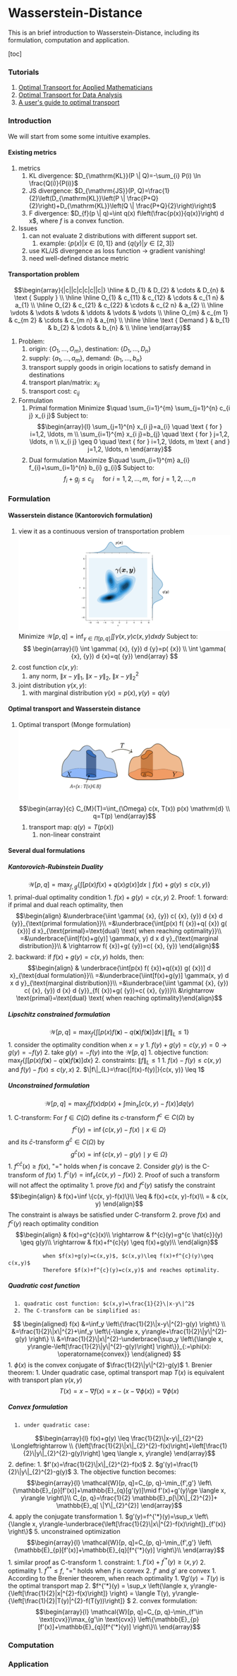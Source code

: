 # Wasserstein-Distance

This is an brief introduction to Wasserstein-Distance, including its formulation, computation and application.

[toc]


### Tutorials
1. [Optimal Transport for Applied Mathematicians](http://math.univ-lyon1.fr/~santambrogio/OTAM-cvgmt.pdf)
2. [Optimal Transport for Data Analysis](https://www.uni-muenster.de/AMM/num/Vorlesungen/OptTransp_SS17/ss2017_OTDataAnalysis_2017-05-02.pdf)
3. [A user's guide to optimal transport](https://www.math.umd.edu/~yanir/OT/AmbrosioGigliDec2011.pdf)


### Introduction
We will start from some some intuitive examples.
#### Existing metrics
1. metrics
   1. KL divergence: $D_{\mathrm{KL}}(P \| Q)=-\sum_{i} P(i) \ln \frac{Q(i)}{P(i)}$
   2. JS divergence: $D_{\mathrm{JS}}(P, Q)=\frac{1}{2}\left(D_{\mathrm{KL}}\left(P \| \frac{P+Q}{2}\right)+D_{\mathrm{KL}}\left(Q \| \frac{P+Q}{2}\right)\right)$
   3. F divergence: $D_{f}(p \| q)=\int q(x) f\left(\frac{p(x)}{q(x)}\right) d x$, where $f$ is a convex function.
2. Issues
   1. can not evaluate 2 distributions with different support set. 
      1. example: $\{p(x)|x\in[0,1]\}$ and $\{q(y)| y\in[2,3]\}$
   2. use KL/JS divergence as loss function -> gradient vanishing!
   3. need well-defined distance metric

#### Transportation problem
$$\begin{array}{|c||c|c|c|c||c|}
\hline & D_{1} & D_{2} & \cdots & D_{n} & \text { Supply } \\
\hline \hline O_{1} & c_{11} & c_{12} & \cdots & c_{1 n} & a_{1} \\
\hline O_{2} & c_{21} & c_{22} & \cdots & c_{2 n} & a_{2} \\
\hline \vdots & \vdots & \vdots & \ddots & \vdots & \vdots \\
\hline O_{m} & c_{m 1} & c_{m 2} & \cdots & c_{m n} & a_{m} \\
\hline \hline \text { Demand } & b_{1} & b_{2} & \cdots & b_{n} & \\
\hline
\end{array}$$
1. Problem:
   1. origin: $\{O_1,...,O_m\}$, destination: $\{D_1,...,D_n\}$
   2. supply: $\{a_1,...,a_m\}$, demand: $\{b_1,...,b_n\}$
   3. transport supply goods in origin locations to satisfy demand in destinations
   4. transport plan/matrix: $x_{ij}$
   5. transport cost: $c_{ij}$
2. Formulation
   1. Primal formation
Minimize $\quad \sum_{i=1}^{m} \sum_{j=1}^{n} c_{i j} x_{i j}$
Subject to:
$$\begin{array}{l}
\sum_{j=1}^{n} x_{i j}=a_{i} \quad \text { for } i=1,2, \ldots, m \\
\sum_{i=1}^{m} x_{i j}=b_{j} \quad \text { for } j=1,2, \ldots, n \\
x_{i j} \geq 0 \quad \text { for } i=1,2, \ldots, m \text { and } j=1,2, \ldots, n
\end{array}$$
   1. Dual formulation
Maximize $\quad \sum_{i=1}^{m} a_{i} f_{i}+\sum_{i=1}^{n} b_{i} g_{i}$
Subject to:
$$f_{i}+g_{j} \leq c_{i j} \quad \text { for } i=1,2, \ldots, m, \text { for } j=1,2, \ldots, n$$


### Formulation
#### Wasserstein distance (Kantorovich formulation)
   1. view it as a continuous version of transportation problem
![](2021-11-22-19-52-57.png)
Minimize $\mathcal{W}[p, q]=\inf _{\gamma \in \Pi[p, q]} \iint \gamma( {x},  {y}) c( {x},  {y}) d  {x} d  {y}$
Subject to:
$$
\begin{array}{l}
\int \gamma( {x},  {y}) d  {y}=p( {x}) \\
\int \gamma( {x},  {y}) d  {x}=q( {y})
\end{array}
$$
   1. cost function $c(x,y)$: 
      1. any norm, $\| {x}- {y}\|_{1}, \;\| {x}- {y}\|_{2}, \;\| {x}- {y}\|_{2}^{2}$
   2. joint distribution $\gamma(x,y)$: 
      1. with marginal distribution $\gamma(x)=p(x),\gamma(y)=q(y)$
#### Optimal transport and Wasserstein distance
   1. Optimal transport (Monge formulation)
![](2021-11-22-19-56-38.png)
$$\begin{array}{c}
C_{M}(T)=\int_{\Omega} c(x, T(x)) p(x) \mathrm{d} \\
q=T(p)
\end{array}$$
      1. transport map: $q(y)=T(p(x))$
         1. non-linear constraint
#### Several dual formulations
##### Kantorovich-Rubinstein Duality
$$\mathcal{W}[p, q]=\max _{f, g}\left\{\int[p(x) f( {x})+q( {x}) g( {x})] d x \mid f( {x})+g( {y}) \leq c( {x},  {y})\right\}$$
      1. primal-dual optimality condition 
         1. $f( {x})+g( {y})=c( {x},  {y})$
         2. Proof: 
            1. forward: if primal and dual reach optimality, then
   $$\begin{align}
&\underbrace{\iint \gamma( {x},  {y}) c( {x},  {y}) d  {x} d  {y}}_{\text{primal formulation}}\\
=&\underbrace{\int[p(x) f( {x})+q( {x}) g( {x})] d x}_{\text{primal}=\text{dual} \text{ when reaching optimality}}\\
=&\underbrace{\iint[f(x)+g(y)] \gamma(x, y) d x d y}_{\text{marginal distribution}}\\
& \rightarrow f( {x})+g( {y})=c( {x},  {y}) \end{align}$$ 
            2. backward: if $f( {x})+g( {y})=c( {x},  {y})$ holds, then:
$$\begin{align}
& \underbrace{\int[p(x) f( {x})+q({x}) g( {x})] d x}_{\text{dual formulation}}\\
=&\underbrace{\iint[f(x)+g(y)] \gamma(x, y) d x d y}_{\text{marginal distribution}}\\
=&\underbrace{\iint \gamma( {x},  {y}) c( {x},  {y}) d  {x} d  {y}}_{f( {x})+g( {y})=c( {x},  {y})}\\
&\rightarrow \text{primal}=\text{dual} \text{ when reaching optimality}\end{align}$$
##### Lipschitz constrained formulation
   $$\mathcal{W}[p, q]=\max _{f}\left\{\int[p(x) f(\boldsymbol{x})-q(\boldsymbol{x}) f(\boldsymbol{x})] d x \mid\|f\|_{L} \leq 1\right\}$$
      1. consider the optimality condition when $x=y$
         1. $f(y)+g(y)=c(y,y)=0\rightarrow g(y)=-f(y)$
      2. take $g(y)=-f(y)$ into the $\mathcal{W}[p, q]$
         1. objective function: $\max _{f}\left\{\int[p(x) f(\boldsymbol{x})-q(\boldsymbol{x}) f(\boldsymbol{x})] d x \right\}$
         2. constraints: $\|f\|_{L} \leq 1$
            1. $f(x)-f(y) \leq c(x, y)$ and $f(y)-f(x) \leq c(y, x)$
            2. $\|f\|_{L}=\frac{|f(x)-f(y)|}{c(x, y)} \leq 1$
##### Unconstrained formulation
$$\mathcal{W}[p, q]=\max _{f} \int f(x) d p(x)+\int \min _{x}[c(x, y)-f(x)] d q(y)$$
      1. C-transform:
For $f \in C(\Omega)$ define its $c$-transform $f^{c} \in C(\Omega)$ by
$$
f^{c}(y)=\inf \{c(x, y)-f(x) \mid x \in \Omega\}
$$
and its $\bar{c}$-transform $g^{\bar{c}} \in C(\Omega)$ by
$$
g^{\bar{c}}(x)=\inf \{c(x, y)-g(y) \mid y \in \Omega\}
$$
         1. $f^{c\hat{c}}(x)\ge f(x)$, "$=$" holds when $f$ is concave
      2. Consider $g(y)$ is the C-transform of $f(x)$
         1. $f^{c}(y)=\inf_x \{c(x, y)-f(x) \}$
         2. Proof of such a transform will not affect the optimality
            1. prove $f(x)$ and $f^c(y)$ satisfy the constraint
               $$\begin{align}
               & f(x)+\inf \{c(x, y)-f(x)\}\\
               \leq &  f(x)+c(x, y)-f(x)\\
               =   & c(x, y) 
               \end{align}$$
               The constraint is always be satisfied under C-transform
            2. prove $f(x)$ and $f^c(y)$ reach optimality condition
               $$\begin{align}
               & f(x)=g^{c}(x)\\
               \rightarrow &  f^{c}(y)=g^{c \hat{c}}(y) \geq g(y)\\
               \rightarrow & f(x)+f^{c}(y) \geq f(x)+g(y)\\
               \end{align}$$

               when $f(x)+g(y)=c(x,y)$, $c(x,y)\leq f(x)+f^{c}(y)\geq c(x,y)$
               Therefore $f(x)+f^{c}(y)=c(x,y)$ and reaches optimality.
##### Quadratic cost function
      1. quadratic cost function: $c(x,y)=\frac{1}{2}\|x-y\|^2$
      2. The C-transform can be simplified as:
$$
\begin{aligned}
f(x) &=\inf_y \left\{\frac{1}{2}\|x-y\|^{2}-g(y) \right\} \\
&=\frac{1}{2}\|x\|^{2}+\inf_y \left\{-\langle x, y\rangle+\frac{1}{2}\|y\|^{2}-g(y) \right\} \\
&=\frac{1}{2}\|x\|^{2}-\underbrace{\sup_y \left\{\langle x, y\rangle-\left[\frac{1}{2}\|y\|^{2}-g(y)\right] \right\}}_{:=\phi(x): \operatorname{convex}}
\end{aligned}
$$
         1. $\phi(x)$ is the convex conjugate of $\frac{1}{2}\|y\|^{2}-g(y)$
      1. Brenier theorem: 
         1. Under quadratic case, optimal transport map $T(x)$ is equivalent with transport plan $\gamma(x,y)$
      $$T(x)=x-\nabla f(x)=x-(x-\nabla \phi(x))=\nabla \phi(x)$$
##### Convex formulation
      1. under quadratic case: 
$$\begin{array}{l}
f(x)+g(y) \leq \frac{1}{2}\|x-y\|_{2}^{2} \Longleftrightarrow \\
{\left[\frac{1}{2}\|x\|_{2}^{2}-f(x)\right]+\left[\frac{1}{2}\|y\|_{2}^{2}-g(y)\right] \geq \langle x, y\rangle}
\end{array}$$
      2. define:
         1. $f'(x)=\frac{1}{2}\|x\|_{2}^{2}-f(x)$
         2. $g'(y)=\frac{1}{2}\|y\|_{2}^{2}-g(y)$
      3. The objective function becomes:
$$\begin{array}{l}
\mathcal{W}[p, q]=C_{p, q}-\min_{f',g'} \left\{\mathbb{E}_{p}[f'(x)]+\mathbb{E}_{q}[g'(y)]\mid f'(x)+g'(y)\ge \langle x, y\rangle \right\}\\
C_{p, q}=\frac{1}{2} \mathbb{E}_p[\|X\|_{2}^{2}]+ \mathbb{E}_q[ \|Y\|_{2}^{2}]
\end{array}$$
      4. apply the conjugate transformation
         1. $g'(y)=f^{'*}(y)=\sup_x \left\{\langle x, y\rangle-\underbrace{\left[\frac{1}{2}\|x\|^{2}-f(x)\right]}_{f'(x)} \right\}$ 
      5. unconstrained optimization
$$\begin{array}{l}
\mathcal{W}[p, q]=C_{p, q}-\min_{f',g'} \left\{\mathbb{E}_{p}[f'(x)]+\mathbb{E}_{q}[f^{'*}(y)] \right\}\\
\end{array}$$
         1. similar proof as C-transform
            1. constraint:
               1. $f'(x)+f^{'*}(y)\ge \langle x, y\rangle$
            2. optimality
               1. $f^{**}\leq f$, "$=$" holds when $f$ is convex
               2. $f'$ and $g'$ are convex
      1. According to the Brenier theorem, when reach optimality
         1. $\nabla g'(y)= T(y)$ is the optimal transport map
         2. $f^{'*}(y) = \sup_x \left\{\langle x, y\rangle-{\left[\frac{1}{2}\|x\|^{2}-f(x)\right]} \right\} = \langle T(y), y\rangle-{\left[\frac{1}{2}\|T(y)\|^{2}-f(T(y))\right]} $
      2. convex formulation:
   $$\begin{array}{l}
\mathcal{W}[p, q]=C_{p, q}-\min_{f'\in \text{cvx}}\max_{g'\in \text{cvx}} \left\{\mathbb{E}_{p}[f'(x)]+\mathbb{E}_{q}[f^{'*}(y)] \right\}\\
\end{array}$$


### Computation

### Application


<!-- 


### Computation

#### Discretization 
Minimize $\quad \sum_{i=1}^{m} \sum_{j=1}^{n} c_{i j} x_{i j}$
Subject to:
$$
\begin{array}{l}
\sum_{j=1}^{n} x_{i j}=a_{i} \quad \text { for } i=1,2, \ldots, m \\
\sum_{i=1}^{m} x_{i j}=b_{j} \quad \text { for } j=1,2, \ldots, n \\
x_{i j} \geq 0 \quad \text { for } i=1,2, \ldots, m \text { and } j=1,2, \ldots, n
\end{array}
$$
1. Linear programming
2. Sinkhorn iteration
   1. [Sinkhorn Distances: Lightspeed Computation of Optimal Transport](https://papers.nips.cc/paper/4927-sinkhorn-distances-lightspeed-computation-of-optimal-transport)
3. ADMM
   1. [Fast Discrete Distribution Clustering Using Wasserstein Barycenter With Sparse Support](https://arxiv.org/abs/1510.00012)
   2. [A Fast Globally Linearly Convergent Algorithm for the
Computation of Wasserstein Barycenters](https://www.jmlr.org/papers/volume22/19-629/19-629.pdf)



#### Lipschitz constraint
$$
\mathcal{W}[p, q]=\max _{f}\left\{\int[p(x) f( {x})-q( {x}) f( {x})] d x \mid\|f\|_{L} \leq 1\right\}
$$
1. Wasserstein Generative Adversarial Networks
2. Improved Training of Wasserstein GANs

#### C-transform
1. Three-Player Wasserstein GAN via Amortised Duality

    ##### Quadratic + ICNN 
    1. 2-Wasserstein Approximation via Restricted Convex Potentials with Application to Improved Training for GANs
    2. Optimal transport mapping via input convex neural networks
    3. Input Convex Neural Networks
    4. Optimal Control Via Neural Networks: A Convex Approach

#### 2-step Computation
1. A Two-Step Computation of the Exact GAN Wasserstein Distance
2. Wasserstein GAN with Quadratic Transport Cost

#### GMM
1. [Optimal transport for Gaussian mixture models](https://arxiv.org/pdf/1710.07876.pdf)

#### Empirical study
1. Do Neural Optimal Transport Solvers Work? A Continuous Wasserstein-2 Benchmark -->






